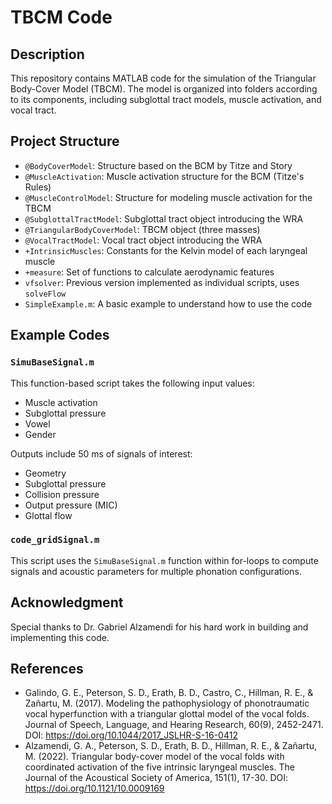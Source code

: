 # TBCM Code

## Description
This repository contains MATLAB code for the simulation of the Triangular Body-Cover Model (TBCM). The model is organized into folders according to its components, including subglottal tract models, muscle activation, and vocal tract.

## Project Structure
- `@BodyCoverModel`: Structure based on the BCM by Titze and Story
- `@MuscleActivation`: Muscle activation structure for the BCM (Titze's Rules)
- `@MuscleControlModel`: Structure for modeling muscle activation for the TBCM
- `@SubglottalTractModel`: Subglottal tract object introducing the WRA
- `@TriangularBodyCoverModel`: TBCM object (three masses)
- `@VocalTractModel`: Vocal tract object introducing the WRA
- `+IntrinsicMuscles`: Constants for the Kelvin model of each laryngeal muscle
- `+measure`: Set of functions to calculate aerodynamic features
- `vfsolver`: Previous version implemented as individual scripts, uses `solveFlow`
- `SimpleExample.m`: A basic example to understand how to use the code

## Example Codes

### `SimuBaseSignal.m`

This function-based script takes the following input values:
- Muscle activation
- Subglottal pressure
- Vowel
- Gender

Outputs include 50 ms of signals of interest:
- Geometry
- Subglottal pressure
- Collision pressure
- Output pressure (MIC)
- Glottal flow

### `code_gridSignal.m`

This script uses the `SimuBaseSignal.m` function within for-loops to compute signals and acoustic parameters for multiple phonation configurations.

## Acknowledgment
Special thanks to Dr. Gabriel Alzamendi for his hard work in building and implementing this code.

## References
- Galindo, G. E., Peterson, S. D., Erath, B. D., Castro, C., Hillman, R. E., & Zañartu, M. (2017). Modeling the pathophysiology of phonotraumatic vocal hyperfunction with a triangular glottal model of the vocal folds. Journal of Speech, Language, and Hearing Research, 60(9), 2452-2471. DOI: https://doi.org/10.1044/2017_JSLHR-S-16-0412
- Alzamendi, G. A., Peterson, S. D., Erath, B. D., Hillman, R. E., & Zañartu, M. (2022). Triangular body-cover model of the vocal folds with coordinated activation of the five intrinsic laryngeal muscles. The Journal of the Acoustical Society of America, 151(1), 17-30. DOI: https://doi.org/10.1121/10.0009169
